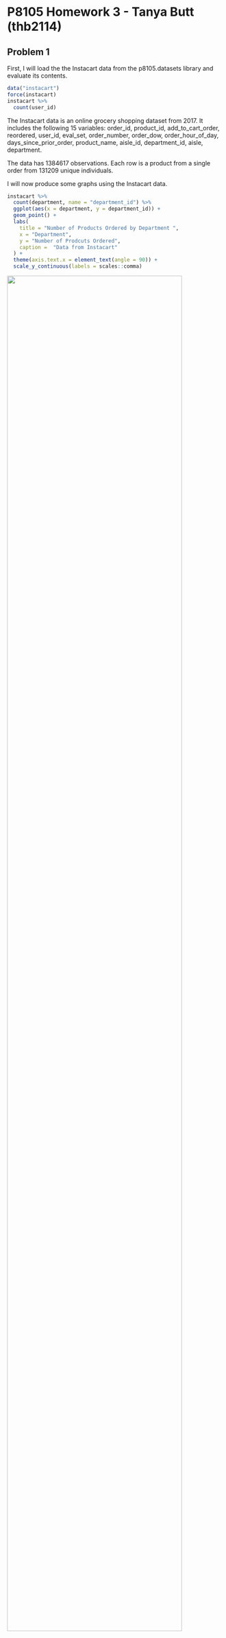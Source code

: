 P8105 Homework 3 - Tanya Butt (thb2114)
================

## Problem 1

First, I will load the the Instacart data from the p8105.datasets
library and evaluate its contents.

``` r
data("instacart")
force(instacart)
instacart %>% 
  count(user_id)
```

The Instacart data is an online grocery shopping dataset from 2017. It
includes the following 15 variables: order\_id, product\_id,
add\_to\_cart\_order, reordered, user\_id, eval\_set, order\_number,
order\_dow, order\_hour\_of\_day, days\_since\_prior\_order,
product\_name, aisle\_id, department\_id, aisle, department.

The data has 1384617 observations. Each row is a product from a single
order from 131209 unique individuals.

I will now produce some graphs using the Instacart data.

``` r
instacart %>% 
  count(department, name = "department_id") %>% 
  ggplot(aes(x = department, y = department_id)) +
  geom_point() +
  labs(
    title = "Number of Products Ordered by Department ",
    x = "Department",
    y = "Number of Prodcuts Ordered",
    caption =  "Data from Instacart"
  ) +
  theme(axis.text.x = element_text(angle = 90)) +
  scale_y_continuous(labels = scales::comma)
```

<img src="hw3_files/figure-gfm/unnamed-chunk-3-1.png" width="90%" />

The departments most frequently ordered from in this dataset set are
“produce” and “dairy eggs”.

``` r
instacart %>% 
  group_by(department, product_name) %>% 
  summarize(n_obs = n()) %>% 
  filter(n_obs > 5000) %>% 
  ggplot(aes(x = product_name, y = n_obs)) +
  geom_bar(stat = "identity", fill = "steelblue") +
  labs(
    title = "Top 10 Products Ordered in the Instacart Dataset",
    x = "Product Name",
    y = "Number of Prodcuts Ordered",
    caption =  "Data from Instacart"
  ) +
  theme(axis.text.x = element_text(angle = 90)) +
  scale_y_continuous(
    breaks = c(0, 5000, 10000, 15000, 20000),
    labels = c("0", "5,000", "10,000", "15,000", "20,000")) +
  scale_x_discrete(labels = function(x) stringr::str_wrap(x, width = 10))
## `summarise()` has grouped output by 'department'. You can override using the `.groups` argument.
```

<img src="hw3_files/figure-gfm/unnamed-chunk-4-1.png" width="90%" />

The top 10 most frequently ordered products in the Instacart dataset are
bags of organic bananas, bananas, large lemons, limes, organic avocados,
organic baby spinach, organic Has avocados, organic raspberries, organic
strawberries, and strawberries.

``` r
n_distinct(pull(instacart, aisle_id))
## [1] 134
instacart %>% 
  count(aisle_id, aisle, sort = TRUE)
## # A tibble: 134 × 3
##    aisle_id aisle                              n
##       <int> <chr>                          <int>
##  1       83 fresh vegetables              150609
##  2       24 fresh fruits                  150473
##  3      123 packaged vegetables fruits     78493
##  4      120 yogurt                         55240
##  5       21 packaged cheese                41699
##  6      115 water seltzer sparkling water  36617
##  7       84 milk                           32644
##  8      107 chips pretzels                 31269
##  9       91 soy lactosefree                26240
## 10      112 bread                          23635
## # … with 124 more rows
```

In the Instacart dataset, the number of aisles are 134 and the aisles
most ordered from are the ‘fresh vegetables’ and ‘fresh fruits’ aisle.

Below is a bar graph of the number of items ordered in aisles with &gt;
10,000 items ordered. ‘Fresh vegetables’ and ‘fresh fruits’ had the
highest number of orders in this dataset.

``` r
instacart %>% 
  count(aisle_id, aisle, sort = TRUE) %>% 
  filter(n > 10000) %>% 
  ggplot(aes(x = aisle, y = n)) +
  geom_bar(stat = "identity", fill = "steelblue") +
  labs(
    title = "Number of Products Ordered",
    x = "Aisle Name",
    y = "Number of Prodcuts Ordered",
    caption =  "Data from Instacart"
  ) +
  theme(axis.text.x = element_text(angle = 90, hjust = 1.05, size = 8)) +
  scale_y_continuous(
    breaks = c(0, 10000, 20000, 40000, 60000, 80000, 100000, 120000, 140000, 160000),
    labels = c("0", "10,000", "20,000", "40,000", "60,000", "80,000", "100,000", "120,000", "140,000", "160,000")) 
```

<img src="hw3_files/figure-gfm/unnamed-chunk-6-1.png" width="90%" />

I will now make a table showing the three most popular items in each of
the aisles, “baking ingredients”, “dog food care”, and “packaged
vegetable fruits.” I will include the number of times each item is
ordered in the table.

``` r
baking_df = filter(instacart, aisle == "baking ingredients") %>% 
  group_by(aisle_id, aisle, product_name) %>% 
  count(product_name, sort = TRUE) %>% 
  filter(product_name == "Light Brown Sugar" | product_name == "Pure Baking Soda" |
         product_name == "Cane Sugar") 
  

dogfood_df = filter(instacart, aisle == "dog food care") %>% 
  group_by(aisle_id, aisle, product_name) %>% 
  count(product_name, sort = TRUE) %>% 
  filter(product_name == "Snack Sticks Chicken & Rice Recipe Dog Treats" | product_name == "Organix Chicken & Brown Rice Recipe" | product_name == "Small Dog Biscuits")

package_vege_fruit_df = filter(instacart, aisle == "packaged vegetables fruits") %>% 
  group_by(aisle_id, aisle, product_name) %>% 
  count(product_name, sort = TRUE) %>% 
  filter(product_name == "Organic Baby Spinach" | product_name == "Organic Raspberries" |
           product_name == "Organic Blueberries")

package_baking_df = full_join(package_vege_fruit_df, baking_df, by = NULL) 
## Joining, by = c("aisle_id", "aisle", "product_name", "n")
baking_dogfood_package_df = full_join(package_baking_df, dogfood_df, by = NULL) %>% 
  rename("Aisle ID Number" = aisle_id) %>% 
  rename("Name of Product" = product_name) %>% 
  rename("Number of Times Ordered" = n) %>% 
  rename("Aisle Name" = aisle) %>% 
   knitr::kable()
## Joining, by = c("aisle_id", "aisle", "product_name", "n")
baking_dogfood_package_df
```

| Aisle ID Number | Aisle Name                 | Name of Product                               | Number of Times Ordered |
|----------------:|:---------------------------|:----------------------------------------------|------------------------:|
|             123 | packaged vegetables fruits | Organic Baby Spinach                          |                    9784 |
|             123 | packaged vegetables fruits | Organic Raspberries                           |                    5546 |
|             123 | packaged vegetables fruits | Organic Blueberries                           |                    4966 |
|              17 | baking ingredients         | Light Brown Sugar                             |                     499 |
|              17 | baking ingredients         | Pure Baking Soda                              |                     387 |
|              17 | baking ingredients         | Cane Sugar                                    |                     336 |
|              40 | dog food care              | Snack Sticks Chicken & Rice Recipe Dog Treats |                      30 |
|              40 | dog food care              | Organix Chicken & Brown Rice Recipe           |                      28 |
|              40 | dog food care              | Small Dog Biscuits                            |                      26 |

I will now make a table showing the mean hour of the day at which Pink
Lady Apples and Coffee Ice Cream are ordered on each day of the week.

``` r
PLA_CIC_df = filter(instacart, product_name == "Pink Lady Apples" | product_name == "Coffee Ice Cream") %>% 
  group_by(product_name, order_dow) %>% 
  summarize(mean_order_hour = mean(order_hour_of_day)) %>% 
  rename("Name of Product" = product_name) %>% 
  rename("Mean Order Hour" = mean_order_hour) %>%
  mutate(order_dow = factor(c("0" = "Sunday", "1" = "Monday", "2" = "Tuesday",
                              "3" = "Wednesday", "4" = "Thursday", "5" = "Friday",
                              "6" = "Saturday"))) %>% 
  pivot_wider(
    names_from = "order_dow",
    values_from = "Mean Order Hour"
  ) %>% 
  knitr::kable()
## `summarise()` has grouped output by 'product_name'. You can override using the `.groups` argument.
PLA_CIC_df        
```

| Name of Product  |   Sunday |   Monday |  Tuesday | Wednesday | Thursday |   Friday | Saturday |
|:-----------------|---------:|---------:|---------:|----------:|---------:|---------:|---------:|
| Coffee Ice Cream | 13.77419 | 14.31579 | 15.38095 |  15.31818 | 15.21739 | 12.26316 | 13.83333 |
| Pink Lady Apples | 13.44118 | 11.36000 | 11.70213 |  14.25000 | 11.55172 | 12.78431 | 11.93750 |

## Problem 2

I will now load and clean data from the “Behavioral Risk Factors
Surveillance System (BRFSS) for Selected Metropolitan Area Risk Trends
(SMART) for 2002-2010”.

``` r
data("brfss_smart2010")
brfss_smart2010_df = force(brfss_smart2010) %>% 
 janitor::clean_names() %>% 
  rename(state_abbrev = locationabbr) %>%
  rename(state_w_county = locationdesc) %>% 
  rename(response_id = respid) %>% 
  rename(lat_long = geo_location) %>% 
  filter(topic == "Overall Health") %>% 
  filter(response == "Poor" | response == "Fair" | response == "Good" | 
           response == "Very good" | response == "Excellent") %>% 
  mutate(response = forcats::fct_relevel(response, c("Poor", "Fair", "Good",
                                                     "Very good", "Excellent")))
```

I will now show how many states had 7 or more locations in 2002 and
2010.

``` r
brfss_smart2010_df %>% 
  filter(year == 2002) %>% 
  count(state_abbrev, sort = TRUE) %>% 
  filter(n >= 7)
## # A tibble: 36 × 2
##    state_abbrev     n
##    <chr>        <int>
##  1 PA              50
##  2 MA              40
##  3 NJ              40
##  4 CT              35
##  5 FL              35
##  6 NC              35
##  7 MD              30
##  8 NH              25
##  9 NY              25
## 10 UT              25
## # … with 26 more rows
brfss_smart2010_df %>% 
  filter(year == 2010) %>% 
  count(state_abbrev, sort = TRUE) %>% 
  filter(n >= 7)
## # A tibble: 45 × 2
##    state_abbrev     n
##    <chr>        <int>
##  1 FL             205
##  2 NJ              95
##  3 TX              80
##  4 CA              60
##  5 MD              60
##  6 NC              60
##  7 NE              50
##  8 WA              50
##  9 MA              45
## 10 NY              45
## # … with 35 more rows
```

In 2002, there were 36 states with 7 or more locations. In 2010, there
were 45 states with 7 or more locations.

I will now construct a dataset limited to “Excellent” responses,
contains year, state, and a variable that averages the data value across
locations within a state.

I will then make a “spaghetti” plot of the average data value over time
within a state.

``` r
brfss_smart2010_df %>% 
  select(year, state_abbrev, state_w_county, response, data_value) %>% 
  filter(response == "Excellent") %>% 
  group_by(year, state_abbrev) %>% 
  mutate(mean_data_value = mean(data_value)) %>% 
  ggplot(aes(x = year, y = mean_data_value)) +
  geom_line(aes(color = state_abbrev)) +
  theme(legend.text = element_text(size = 8), legend.spacing.x = unit(0.05, 'cm'), 
        legend.position = 'right') +
   xlab("Year") + ylab("Mean Data Value") +
  scale_colour_discrete(name = "State Abbreviation")
## Warning: Removed 65 row(s) containing missing values (geom_path).
```

<img src="hw3_files/figure-gfm/unnamed-chunk-11-1.png" width="90%" />

I will make a two panel plot showing, for years 2006 and 2010, the
distribution of data\_value for responses “Poor” to “Excellent” among
locations in NY state.

``` r
ny_2006_2010_df = select(brfss_smart2010_df, year, state_abbrev, state_w_county, response, data_value) %>% 
  filter(state_abbrev == "NY", year == 2006 | year == 2010)

ggplot(ny_2006_2010_df, aes(x = response, y = data_value, color = state_w_county)) +
  geom_point() +
  facet_grid(. ~ year) +
  labs(
    title = "2006 and 2010 Data Values for Responses among NY Locations",
    x = "Response Type",
    y = "Data Value",
    caption =  "Data from Instacart"
  ) +
  scale_colour_discrete(name = "State and County")
```

<img src="hw3_files/figure-gfm/unnamed-chunk-12-1.png" width="90%" />

## Problem 3

First, I will load and tidy the accelerometer data.

``` r
accel_data_df = read_csv("data/accel_data.csv") %>% 
  janitor::clean_names() %>% 
  mutate(
    day_type = case_when(
      day == "Monday" | day == "Tuesday" | day == "Wednesday" | day == "Thursday" |
        day == "Friday" ~ "weekday",
      day == "Sunday" | day == "Saturday" ~ "weekend",
      TRUE ~ ""))  
## Rows: 35 Columns: 1443
## ── Column specification ────────────────────────────────────────────────────────
## Delimiter: ","
## chr    (1): day
## dbl (1442): week, day_id, activity.1, activity.2, activity.3, activity.4, ac...
## 
## ℹ Use `spec()` to retrieve the full column specification for this data.
## ℹ Specify the column types or set `show_col_types = FALSE` to quiet this message.
```

# mutate(day, factor(day), levels = c(“Monday” = “Monday”, “Tuesday” = “Tuesday”,

# “Wednesday” = “Wednesday”,“Thursday” =

# “Thursday”, “Friday” = “Friday”,

# “Saturday” = “Saturday”, “Sunday” = “Sunday”))
